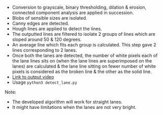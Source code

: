 - Conversion to grayscale, binary thresholding, dilation & erosion, connected component analysis are applied in succession.
- Blobs of sensible sizes are isolated.
- Canny edges are detected.
- Hough lines are applied to detect the lines.
- The outputted lines are filtered to isolate 2 groups of lines which are sloped around 50 & 120 degrees.
- An average line which fits each group is calculated. This step gave 2 lines corresponding to 2 lanes.
- Once both the lanes are detected, the number of white pixels each of the lane lines sits on (when the lane lines are superimposed on the lanes) are calculated & the lane line sitting on fewer number of white pixels is considered as the broken line & the other as the solid line.
- [Link to output video](https://drive.google.com/file/d/14h9wH2Pq-qKO17Z9riQF8D00AI6523VX/view?usp=sharing)
- Usage `python3 detect_lane.py`

Note:
- The developed algorithm will work for straight lanes.
- It might have limitations when the lanes are not very bright.

